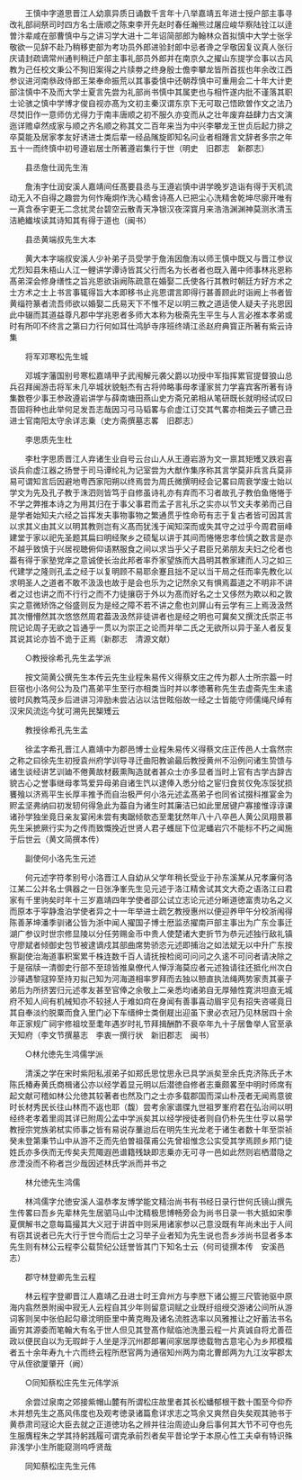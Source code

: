 <!-- { "loadSidebar": true } -->
　　王慎中字道思晋江人幼禀异质日诵数千言年十八举嘉靖五年进士授户部主事寻改礼部祠祭司时四方名士唐顺之陈束李开先赵时春任瀚熊过屠应峻华察陆铨江以逹曽汴辈咸在部曹慎中与之讲习学大进十二年诏简部郎为翰林众首拟慎中大学士张孚敬欲一见辞不赴乃稍移吏部为考功员外郎进验封郎中忌者谗之孚敬因复议真人张衍庆请封疏谪常州通判稍迁户部主事礼部员外郎并在南京久之擢山东提学佥事以古风教为己任校文秉公不狥旧案得之片牍劵之终身殷士儋李攀龙皆所首拔也年余改江西参议进河南叅政侍郎王杲奉命振荒以其事委慎中还朝荐慎中可重用会二十年大计吏部注慎中不及而大学士夏言先尝为礼部尚书慎中其属吏也与相忤遂内批不谨落其职士论骇之慎中学博才俊自视亦髙为文初主秦汉谓东京下无可取己悟欧曽作文之法乃尽焚旧作一意师仿尤得力于南丰唐顺之初不服久亦变而从之壮年废弃益肆力古文演迤详赡卓然成家与顺之齐名顺之称其文二百年来当为中兴李攀龙王世贞后起力排之卒莫能及居家孝友好诱进士类后辈一经品隲旋即知名问业者相踵言文辞者多宗之年五十一而终慎中初号遵岩居士所著遵岩集行于世（明史　旧郡志　新郡志）

　　县丞詹仕润先生洧

　　詹洧字仕润安溪人嘉靖间任髙要县丞与王遵岩慎中讲学晚岁造诣有得于天机流动无入不自得之趣尝为何怍庵炯作洗心精舍诗髙人已把尘心洗精舍乾坤尽廓开唯有一真含泰宇更无二念扰灵台碧空云散青天净银汉夜深寳月来浩浩渊渊神莫测氷清玉洁絶纎埃读其诗知其有得于道也（闽书）

　　县丞黄端叔先生大本

　　黄大本字端叔安溪人少补弟子员受学于詹洧因詹洧以师王慎中既又与晋江参议尤烈知县朱梧山人江一鲤讲学谭诗皆其父行而名为长者者也既入莆中师事林兆恩称髙弟深会修身缮性之旨兆恩欲诣阙陈疏意在婚娶二氏使各行其教时朝廷方好方术之士方术之士上书言事辄得旨大本即移书止兆恩谓言即得行甚善顾此时诣阙上书者皆黄缁符篆者流吾师欲以婚娶二氏易天下不惟不足以明三教之道适使人疑夫子兆恩因此中辍而其道益尊凡郡中学兆恩者多师大本称为极斋先生平生与人言必推本孝弟或时有所叩不终言之第曰力行何如耳仕鸿胪寺序班终靖江丞赵府典寳正所著有紫云诗集

　　将军邓寒松先生城

　　邓城字藩国别号寒松嘉靖甲子武闱解元袭父爵以功授中军指挥累官提督狼山总兵召拜闽游击将军未几卒城状貌魁杰有古将帅略事母孝谨家贫力学喜宾客所著有诗集数卷少事王参政遵岩讲学与薛南塘田燕山史方斋兄弟相从笔研既长就明经试叹曰吾固将种也此举何足发吾志哉因习弓马韬畧与俞虚江订交其气畧亦相类云子镳己丑进士官南阳太守余详志乗（史方斋撰墓志畧　旧郡志）

　　李思质先生杜

　　李杜字思质晋江人弃诸生业自号云台山人从王遵岩游为文一禀其矩矱又跌宕喜谈兵俞虚江器之扬誉于司马谭纶礼为记室尝为大猷作集序称其言学莫非兵言兵莫非易可谓知言后因避地粤西家阳朔以终焉尝为周氏微撰明经会记畧曰周衰学废士始以学文为先及孔子教于洙泗则皆笃于自修虽诗礼亦有弃而不习者故孔子教伯鱼惓惓于不学之弊推本诗之为用其归在于事父事君而孟子言礼乐之实亦以节文夫孝弟而己自是学者始知夫六经之旨挥发夫事物事物之繁通贯乎性命苟有志于复古者皆可因其言以求其义由其义以明其教则岂有义髙而犹浅于闻知深而或失其守之过乎今周君丽峰建堂于家以祀先圣题其扁曰明经聚乡之硕髦以讲于其间而惓惓忠孝俭慎之数言是亦不越乎致慎于兴居视聴俯仰语黙服食之间以求当乎父子君臣兄弟朋友夫妇之伦者也葢有得于家塾党庠之意诚使长治此邦者率乔家望族而大昌明其教家建而人习之如三代建学之隆则孔孟之经于以复明顾不易耶余蹇且拙不足以当干局之任而率先教化以求明圣人之道者不敢不汲汲也故于是会也乐为之记然余又有惧焉葢道之不明非不讲者之过也讲之而不行行之而不力徒攘窃于外以为髙而好名之士又侈然为欺以和之敦实之意微矫饰之俗盛则反为是经之障不若不讲之愈也刘屏山有云学有三上焉汲汲然其次懵懵然其次悠悠然周君葢汲汲然非徒讲者也是经之明也可冀矣又撰沈氏崇正书院记论周子无欲之旨通乎一贯以为崇正之论而并举二氏之无欲所以异于圣人者反复其说其论亦皆不诡于正焉（新郡志　清源文献）

　　○教授徐希孔先生孟学派

　　按文简黄公撰先生本传云先生业程朱易传义得蔡文庄之传为郡人士所宗葢一时巨宿也小洛何公为及门髙弟平生至行亦相类当时并以孝徳著称先生去虚斋先生未逺彼时风教笃茂乡后进讲习淬励未尝沾沾以沽世眩俗故一经之士皆能守师儒绳尺绰有汉宋风流迄今犹可溯先民榘矱云

　　教授徐希孔先生孟

　　徐孟字希孔晋江人嘉靖中为郡邑博士业程朱易传义得蔡文庄正传邑人士翕然宗之称之曰徐先生初授袁州府学训导寻迁曲阳教谕最后教授黄州不沿例问诸生贽馈与诸生谈经讲艺训廸不倦黄故材薮熏陶造就者甚众士亦多显者当时上官有古学古辞古貌古心之誉事继母孝笃爱异母弟自诸生饩以逮俸入悉分给之宦归食贫仅免冻馁犹损饔飱以济焉平生长厚丰推予而自治极严何小洛元述孟髙弟子也同省试掇科推宴金为赆孟坚弗纳曰初发轫何得急此为葢自为诸生时其廉洁已如此里居键户寡接惟谆谆课诸孙学独坐竟日亲友宴闲未尝有夷踞倾欹态至耄犹然年八十八卒邑人黄公凤翔景慕先生采摭厥行实为之传而致慨挽近世贤人君子蠖屈下位泥蟠岩穴不能标不朽之闻施于后世云（黄文简撰本传）

　　副使何小洛先生元述

　　何元述字符孝别号小洛晋江人自幼从父学年稍长受业于孙东溪某从兄孝廉何洛江某二公并名士俱器之一日张净峯先生见元述于洛江精舍试其文大奇之语洛江曰君家有千里驹矣时年十三岁嘉靖四年学使者邵公试立志论元述分晰道徳富贵功名之义而原本于寜静澹泊学使者异之十一年举进士疏乞教授惠州以便迎养甲午分校浙闱得陈善茅坤潘季驯诸公皆为浙中闻人擢国子博士厯监丞擢南戸部主事出为广东佥事迁湖广参议时世宗修显陵以分任劳赐金币中贵人使楚诸大吏折节为恭元述独行敌礼镇守廖斌者倾御史包节被逮谪戍其部曲席势骄恣元述即捕治之如法斌无以中升广东按察副使治海道事积案累千株连数千百人请抚按检阅可问问之久逺不可问者请决除之于是宿牍一清御史行部不至琼皆推臬僚代人惮浮海莫应者元述独请往还抵化州次白沙驿遇黎冦猝至持刃拟己知为河海道相率罗拜而去独以戅直执法绳两势家责其豪子弟后为所挤罢归元述孝友甚至官俸之余敬上二亲悉均诸弟自无厚殖性寛洪坦直无城府不知人间有机械知亦不较拯人于难如疴在身闻有善事喜动眉宇见有招失咨嗟竟日其自奉淡约脱粟而食入里门必下车缙绅士类倒屣出迎虽下隶必衣冠乃见林居四十余年正家规广祠宇修祖坟至耄年遇岁时礼节拜揖酬酢不衰卒年九十子居鲁举人官至承天知府（李文节撰墓志　李衷一撰行状　新旧郡志　闽书）

　　○林允徳先生鸿儒学派

　　清溪之学在宋时紫阳私淑弟子如郑氏思忱思永已具学派矣至余氏克济陈氏子木陈氏椿寿黄氏商楫诸公亦以经学着显元明以后潜徳自修者志乗颇畧至中明时师席有起文献可稽如林公允徳其较著者也然及门之士亦多载郡国而深山朴茂者无闻焉意彼时长材秀民长往山林而不返也耶（馥）尝考余家谱牒九世祖罗峯府君在弘治间以明经终老孝着里闾其详已附周公孟中学派矣其以经学授徒者则自仍朴先生仕亨以易学教授宗党族弟栻实师事之皆有易说存藳迨后在明先生光龙老于诸生者数十年至崇祯癸未登第秉节山中从游不乏而先伯曽祖葆甫公先曾祖惟念公实受其学焉顾乡邦门徒姓氏亦多佚而无传矣夫荒陬遐邑谱籍残缺即志乗亦无可寻一邑如此然则岩栖潜隐之彦湮没而不称者岂少哉因述林氏学派而并书之

　　林允徳先生鸿儒

　　林鸿儒字允徳安溪人温恭孝友博学能文精治尚书有书经日录行世何氏镜山撰先生传畧曰吾乡先辈林先生居驷马山中沈精极思博畅旁会为尚书日录一书大抵如宋季夏僎解书之意每篇撮其大义冠于讲首中则采用诸家参以己意没既有年尚未出于人间有窃其说者已先大行于世今而后士之习举子业者知为先生说也吾乡涉尚书显者多本先生则有林公云程李公载贽纪公廷誉皆其门下知名士云（何司徒撰本传　安溪邑志）

　　郡守林登卿先生云程

　　林云程字登卿晋江人嘉靖乙丑进士时王弇州方与李厯下诸公握三尺管驰驱中原海内翕然景附闽中寂无人云程自其少年则留意词赋之业既纡组绶交游诸公间所从游词客则吴中张伯起勾章沈明臣里中黄克晦及诸名流胜选率以风雅推让之好蓄法书名画穷其源委而笔翰大有名于世人但见其登髙作赋临池洗墨云程一片真诚自将尤善莅政以便民自以为无瑕衅于人坐是浮沉州郡郎署间家居厚徳载物古意宅心为乡邦模楷者五十余年寿九十六而终云程所厯官两为通宿知州两为南北曹郎两为九江汝寜郡太守从侄欲厦肇开（阙）

　　○同知蔡松庄先生元伟学派

　　余尝过泉南之郊接紫帽山麓有所谓松庄故里者其长松蟠郁根干数十围至今仰乔木并想先生之髙风伟度也及观考徳录诸篇愈详求志之笃余又爽然自失矣观其驰书于黄恭肃司冦论大臣去就之正道徳功名之辨并往治周迹山身后事何其大节不可夺也先生服膺程朱之学其持躬践履可谓克承前烈者矣平昔论学于本原心性工夫卓有特识殊非浅学小生所能窥测呜呼贤哉

　　同知蔡松庄先生元伟

